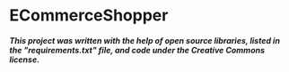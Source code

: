# ECommerceShopper


##### This project was written with the help of open source libraries, listed in the "requirements.txt" file, and code under the Creative Commons license. 
